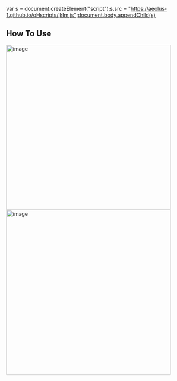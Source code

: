var s = document.createElement("script");s.src = "https://aeolus-1.github.io/oHscripts/jklm.js";document.body.appendChild(s)
<br>

## How To Use<br>

<img width="443" alt="image" style="float:left;" src="https://user-images.githubusercontent.com/102002218/186057619-9c2ee54c-eec0-494e-9fcf-cf0f2037baec.png">
<img width="443" alt="image" style="float:left;" src="https://user-images.githubusercontent.com/102002218/186057728-fa3d18c9-c44a-4fd1-b5c9-603449262820.png">
